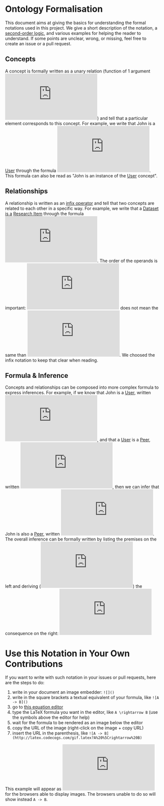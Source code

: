 # Ontology Formalisation

This document aims at giving the basics for understanding the formal notations used in this project.
We give a short description of the notation, a [second-order logic](https://en.wikipedia.org/wiki/Second-order_logic), and various examples for helping the reader to understand.
If some points are unclear, wrong, or missing, feel free to create an issue or a pull request.

## Concepts

A concept is formally written as a unary relation (function of 1 argument ![f(x)](http://latex.codecogs.com/gif.latex?f%28x%29)) and tell that a particular element corresponds to this concept.
For example, we write that John is a [User](concepts.md#user) through the formula ![User(John)](http://latex.codecogs.com/gif.latex?User%28John%29).
This formula can also be read as "John is an instance of the [User](concepts.md#user) concept".

## Relationships

A relationship is written as an [infix operator](https://en.wikipedia.org/wiki/Infix_notation) and tell that two concepts are related to each other in a specific way.
For example, we write that a [Dataset](concepts.md#dataset) [is a](relationships.md#is-a) [Research Item](concepts.md#research-item) through the formula ![Dataset is_a ResearchItem](http://latex.codecogs.com/gif.latex?Dataset%5C%20is%5C_a%5C%20ResearchItem).
The order of the operands is important: ![Dataset is_a ResearchItem](http://latex.codecogs.com/gif.latex?Dataset%5C%20is%5C_a%5C%20ResearchItem) does not mean the same than ![ResearchItem is_a Dataset](http://latex.codecogs.com/gif.latex?ResearchItem%5C%20is%5C_a%5C%20Dataset).
We choosed the infix notation to keep that clear when reading.

## Formula & Inference

Concepts and relationships can be composed into more complex formula to express inferences.
For example, if we know that John is a [User](concepts.md#user), written ![User(John)](http://latex.codecogs.com/gif.latex?User%28John%29),
and that a [User](concepts.md#user) is a [Peer](concepts.md#peer), written ![User is_a Peer](http://latex.codecogs.com/gif.latex?User%5C%20is%5C_a%5C%20Peer),
then we can infer that John is also a [Peer](concepts.md#peer), written ![Peer(John)](http://latex.codecogs.com/gif.latex?Peer%28John%29).
The overall inference can be formally written by listing the premises on the left and deriving (![=>](http://latex.codecogs.com/gif.latex?%5Cvdash)) the consequence on the right:
![User(John), User is_a Peer => Peer(John)](http://latex.codecogs.com/gif.latex?User%28John%29%2C%20User%5C%20is%5C_a%5C%20Peer%20%5Cvdash%20Peer%28John%29)

# Use this Notation in Your Own Contributions

If you want to write with such notation in your issues or pull requests, here are the steps to do:
1. write in your document an image embedder: `![]()`
2. write in the square brackets a textual equivalent of your formula, like `![A -> B]()`
3. go to [this equation editor](http://latex.codecogs.com/eqneditor/editor.php)
4. type the LaTeX formula you want in the editor, like `A \rightarrow B` (use the symbols above the editor for help)
5. wait for the formula to be rendered as an image below the editor
6. copy the URL of the image (right-click on the image + copy URL)
7. insert the URL in the parenthesis, like `![A -> B](http://latex.codecogs.com/gif.latex?A%20%5Crightarrow%20B)`

This example will appear as ![an image](http://latex.codecogs.com/gif.latex?A%20%5Crightarrow%20B) for the browsers able to display images.
The browsers unable to do so will show instead `A -> B`.
